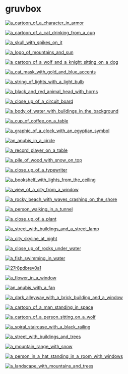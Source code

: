 # gruvbox

<a href="a_cartoon_of_a_character_in_armor.png"><img alt="a_cartoon_of_a_character_in_armor" src="a_cartoon_of_a_character_in_armor.png"></a>

<a href="a_cartoon_of_a_cat_drinking_from_a_cup.png"><img alt="a_cartoon_of_a_cat_drinking_from_a_cup" src="a_cartoon_of_a_cat_drinking_from_a_cup.png"></a>

<a href="a_skull_with_spikes_on_it.jpg"><img alt="a_skull_with_spikes_on_it" src="a_skull_with_spikes_on_it.jpg"></a>

<a href="a_logo_of_mountains_and_sun.png"><img alt="a_logo_of_mountains_and_sun" src="a_logo_of_mountains_and_sun.png"></a>

<a href="a_cartoon_of_a_wolf_and_a_knight_sitting_on_a_dog.png"><img alt="a_cartoon_of_a_wolf_and_a_knight_sitting_on_a_dog" src="a_cartoon_of_a_wolf_and_a_knight_sitting_on_a_dog.png"></a>

<a href="a_cat_mask_with_gold_and_blue_accents.jpg"><img alt="a_cat_mask_with_gold_and_blue_accents" src="a_cat_mask_with_gold_and_blue_accents.jpg"></a>

<a href="a_string_of_lights_with_a_light_bulb.jpg"><img alt="a_string_of_lights_with_a_light_bulb" src="a_string_of_lights_with_a_light_bulb.jpg"></a>

<a href="a_black_and_red_animal_head_with_horns.jpg"><img alt="a_black_and_red_animal_head_with_horns" src="a_black_and_red_animal_head_with_horns.jpg"></a>

<a href="a_close_up_of_a_circuit_board.png"><img alt="a_close_up_of_a_circuit_board" src="a_close_up_of_a_circuit_board.png"></a>

<a href="a_body_of_water_with_buildings_in_the_background.jpg"><img alt="a_body_of_water_with_buildings_in_the_background" src="a_body_of_water_with_buildings_in_the_background.jpg"></a>

<a href="a_cup_of_coffee_on_a_table.jpg"><img alt="a_cup_of_coffee_on_a_table" src="a_cup_of_coffee_on_a_table.jpg"></a>

<a href="a_graphic_of_a_clock_with_an_egyptian_symbol.jpg"><img alt="a_graphic_of_a_clock_with_an_egyptian_symbol" src="a_graphic_of_a_clock_with_an_egyptian_symbol.jpg"></a>

<a href="an_anubis_in_a_circle.jpg"><img alt="an_anubis_in_a_circle" src="an_anubis_in_a_circle.jpg"></a>

<a href="a_record_player_on_a_table.jpg"><img alt="a_record_player_on_a_table" src="a_record_player_on_a_table.jpg"></a>

<a href="a_pile_of_wood_with_snow_on_top.jpg"><img alt="a_pile_of_wood_with_snow_on_top" src="a_pile_of_wood_with_snow_on_top.jpg"></a>

<a href="a_close_up_of_a_typewriter.jpg"><img alt="a_close_up_of_a_typewriter" src="a_close_up_of_a_typewriter.jpg"></a>

<a href="a_bookshelf_with_lights_from_the_ceiling.jpeg"><img alt="a_bookshelf_with_lights_from_the_ceiling" src="a_bookshelf_with_lights_from_the_ceiling.jpeg"></a>

<a href="a_view_of_a_city_from_a_window.jpg"><img alt="a_view_of_a_city_from_a_window" src="a_view_of_a_city_from_a_window.jpg"></a>

<a href="a_rocky_beach_with_waves_crashing_on_the_shore.png"><img alt="a_rocky_beach_with_waves_crashing_on_the_shore" src="a_rocky_beach_with_waves_crashing_on_the_shore.png"></a>

<a href="a_person_walking_in_a_tunnel.png"><img alt="a_person_walking_in_a_tunnel" src="a_person_walking_in_a_tunnel.png"></a>

<a href="a_close_up_of_a_plant.jpg"><img alt="a_close_up_of_a_plant" src="a_close_up_of_a_plant.jpg"></a>

<a href="a_street_with_buildings_and_a_street_lamp.png"><img alt="a_street_with_buildings_and_a_street_lamp" src="a_street_with_buildings_and_a_street_lamp.png"></a>

<a href="a_city_skyline_at_night.jpg"><img alt="a_city_skyline_at_night" src="a_city_skyline_at_night.jpg"></a>

<a href="a_close_up_of_rocks_under_water.jpg"><img alt="a_close_up_of_rocks_under_water" src="a_close_up_of_rocks_under_water.jpg"></a>

<a href="a_fish_swimming_in_water.png"><img alt="a_fish_swimming_in_water" src="a_fish_swimming_in_water.png"></a>

<a href="27r8pdbrev0a1.png"><img alt="27r8pdbrev0a1" src="27r8pdbrev0a1.png"></a>

<a href="a_flower_in_a_window.jpg"><img alt="a_flower_in_a_window" src="a_flower_in_a_window.jpg"></a>

<a href="an_anubis_with_a_fan.jpg"><img alt="an_anubis_with_a_fan" src="an_anubis_with_a_fan.jpg"></a>

<a href="a_dark_alleyway_with_a_brick_building_and_a_window.jpg"><img alt="a_dark_alleyway_with_a_brick_building_and_a_window" src="a_dark_alleyway_with_a_brick_building_and_a_window.jpg"></a>

<a href="a_cartoon_of_a_man_standing_in_space.png"><img alt="a_cartoon_of_a_man_standing_in_space" src="a_cartoon_of_a_man_standing_in_space.png"></a>

<a href="a_cartoon_of_a_person_sitting_on_a_wolf.png"><img alt="a_cartoon_of_a_person_sitting_on_a_wolf" src="a_cartoon_of_a_person_sitting_on_a_wolf.png"></a>

<a href="a_spiral_staircase_with_a_black_railing.jpg"><img alt="a_spiral_staircase_with_a_black_railing" src="a_spiral_staircase_with_a_black_railing.jpg"></a>

<a href="a_street_with_buildings_and_trees.png"><img alt="a_street_with_buildings_and_trees" src="a_street_with_buildings_and_trees.png"></a>

<a href="a_mountain_range_with_snow.png"><img alt="a_mountain_range_with_snow" src="a_mountain_range_with_snow.png"></a>

<a href="a_person_in_a_hat_standing_in_a_room_with_windows.png"><img alt="a_person_in_a_hat_standing_in_a_room_with_windows" src="a_person_in_a_hat_standing_in_a_room_with_windows.png"></a>

<a href="a_landscape_with_mountains_and_trees.jpg"><img alt="a_landscape_with_mountains_and_trees" src="a_landscape_with_mountains_and_trees.jpg"></a>

